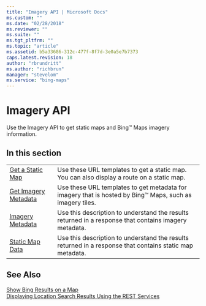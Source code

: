 ```yaml
---
title: "Imagery API | Microsoft Docs"
ms.custom: ""
ms.date: "02/28/2018"
ms.reviewer: ""
ms.suite: ""
ms.tgt_pltfrm: ""
ms.topic: "article"
ms.assetid: b5a33686-312c-477f-8f7d-3e0a5e7b7373
caps.latest.revision: 18
author: "rbrundritt"
ms.author: "richbrun"
manager: "stevelom"
ms.service: "bing-maps"
---
```

# Imagery API
Use the Imagery API to get static maps and Bing™ Maps imagery information.  
  
## In this section  
  
|||  
|-|-|  
|[Get a Static Map](../rest-services/get-a-static-map.md)|Use these URL templates to get a static map. You can also display a route on a static map.|  
|[Get Imagery Metadata](../rest-services/get-imagery-metadata.md)|Use these URL templates to get metadata for imagery that is hosted by Bing™ Maps, such as imagery tiles.|  
|[Imagery Metadata](../rest-services/imagery-metadata.md)|Use this description to understand the results returned in a response that contains imagery metadata.|  
|[Static Map Data](../rest-services/static-map-data.md)|Use this description to understand the results returned in a response that contains static map metadata.|  
  
## See Also  
 [Show Bing Results on a  Map](http://msdn.microsoft.com/en-us/library/hh305206.aspx)   
 [Displaying Location Search Results Using the REST Services](http://msdn.microsoft.com/en-us/library/gg427601.aspx)